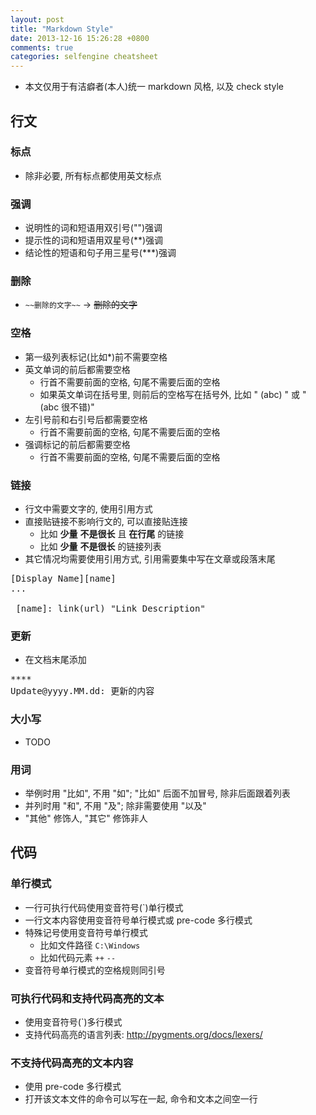 ```yaml
---
layout: post
title: "Markdown Style"
date: 2013-12-16 15:26:28 +0800
comments: true
categories: selfengine cheatsheet
---
```

* 本文仅用于有洁癖者(本人)统一 markdown 风格, 以及 check style

## 行文

### 标点
* 除非必要, 所有标点都使用英文标点

### 强调
* 说明性的词和短语用双引号("")强调
* 提示性的词和短语用双星号(\*\*)强调
* 结论性的短语和句子用三星号(\*\*\*)强调

### 删除
* `~~删除的文字~~` -> ~~删除的文字~~

### 空格
* 第一级列表标记(比如*)前不需要空格
* 英文单词的前后都需要空格
  * 行首不需要前面的空格, 句尾不需要后面的空格
  * 如果英文单词在括号里, 则前后的空格写在括号外, 比如 " (abc) " 或 " (abc 很不错)"
* 左引号前和右引号后都需要空格
  * 行首不需要前面的空格, 句尾不需要后面的空格
* 强调标记的前后都需要空格
  * 行首不需要前面的空格, 句尾不需要后面的空格
<!-- more -->

### 链接
* 行文中需要文字的, 使用引用方式
* 直接贴链接不影响行文的, 可以直接贴连接
  * 比如 **少量** **不是很长** 且 **在行尾** 的链接
  * 比如 **少量** **不是很长** 的链接列表
* 其它情况均需要使用引用方式, 引用需要集中写在文章或段落末尾
<pre>
[Display Name][name]
...

 [name]: link(url) "Link Description"
</pre>

### 更新
* 在文档末尾添加
<pre>
****
Update@yyyy.MM.dd: 更新的内容
</pre>

### 大小写
* TODO

### 用词
* 举例时用 "比如", 不用 "如"; "比如" 后面不加冒号, 除非后面跟着列表
* 并列时用 "和", 不用 "及"; 除非需要使用 "以及"
* "其他" 修饰人, "其它" 修饰非人

## 代码

### 单行模式
* 一行可执行代码使用变音符号(`)单行模式
* 一行文本内容使用变音符号单行模式或 pre-code 多行模式
* 特殊记号使用变音符号单行模式
  * 比如文件路径 `C:\Windows`
  * 比如代码元素 `++` `--`
* 变音符号单行模式的空格规则同引号

### 可执行代码和支持代码高亮的文本
* 使用变音符号(`)多行模式
* 支持代码高亮的语言列表: http://pygments.org/docs/lexers/

### 不支持代码高亮的文本内容
* 使用 pre-code 多行模式
* 打开该文本文件的命令可以写在一起, 命令和文本之间空一行
